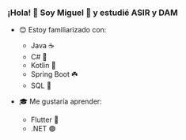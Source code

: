 ### ¡Hola! 👋 Soy **Miguel 🚀** y estudié ASIR y DAM

- 😊 Estoy familiarizado con:
    - Java ☕
    - C# 🔷
    - Kotlin 📱
    - Spring Boot ☘️
    - SQL 📄
    
- 🎓 Me gustaría aprender:
    - Flutter 💠
    - .NET 🟣
